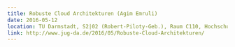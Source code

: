 ```yaml
---
title: Robuste Cloud Architekturen (Agim Emruli)
date: 2016-05-12
location: TU Darmstadt, S2|02 (Robert-Piloty-Geb.), Raum C110, Hochschulstr. 10, 64289 Darmstadt
link: http://www.jug-da.de/2016/05/Robuste-Cloud-Architekturen/
---
```

